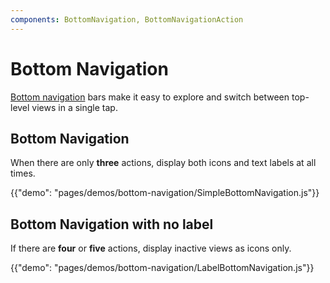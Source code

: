 ```yaml
---
components: BottomNavigation, BottomNavigationAction
---
```


# Bottom Navigation

[Bottom navigation](https://material.io/design/components/bottom-navigation.html) bars make it easy to explore and switch between top-level views in a single tap.

## Bottom Navigation
When there are only **three** actions, display both icons and text labels at all times.

{{"demo": "pages/demos/bottom-navigation/SimpleBottomNavigation.js"}}

## Bottom Navigation with no label

If there are **four** or **five** actions, display inactive views as icons only.

{{"demo": "pages/demos/bottom-navigation/LabelBottomNavigation.js"}}
